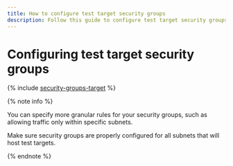 ```yaml
---
title: How to configure test target security groups
description: Follow this guide to configure test target security groups.
---
```


# Configuring test target security groups

{% include [security-groups-target](../../_includes/load-testing/security-groups-target.md) %}

{% note info %}

You can specify more granular rules for your security groups, such as allowing traffic only within specific subnets.

Make sure security groups are properly configured for all subnets that will host test targets.

{% endnote %}